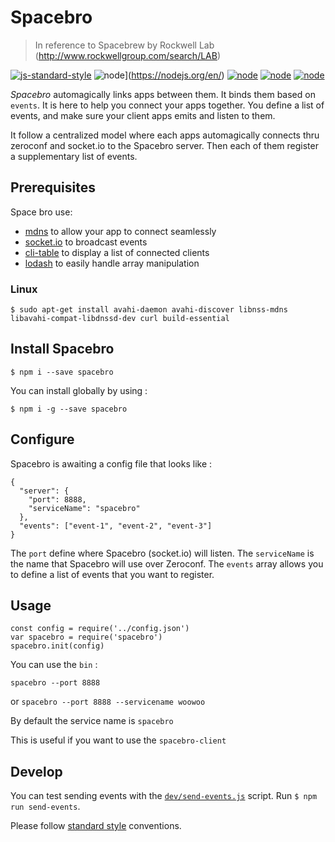 # Spacebro
> In reference to Spacebrew by Rockwell Lab (http://www.rockwellgroup.com/search/LAB) 

[![js-standard-style](https://img.shields.io/badge/code%20style-standard-brightgreen.svg)](http://standardjs.com/) ![node](https://img.shields.io/badge/node-0.10.x-brightgreen.svg)](https://nodejs.org/en/) [![node](https://img.shields.io/badge/node-0.12.x-brightgreen.svg)](https://nodejs.org/en/) [![node](https://img.shields.io/badge/node-4.0.x-brightgreen.svg)](https://nodejs.org/en/) [![node](https://img.shields.io/badge/node-5.3.x-brightgreen.svg)](https://nodejs.org/en/)


*Spacebro* automagically links apps between them. It binds them based on `events`. It is here to help you connect your apps together.
You define a list of events, and make sure your client apps emits and listen to them.

It follow a centralized model where each apps automagically connects thru zeroconf and socket.io to the Spacebro server.
Then each of them register a supplementary list of events.

## Prerequisites

Space bro use:

* [mdns](https://github.com/agnat/node_mdns) to allow your app to connect seamlessly
* [socket.io](http://socket.io) to broadcast events
* [cli-table]() to display a list of connected clients
* [lodash]() to easily handle array manipulation

### Linux

```
$ sudo apt-get install avahi-daemon avahi-discover libnss-mdns libavahi-compat-libdnssd-dev curl build-essential
```

## Install Spacebro

```
$ npm i --save spacebro
```

You can install globally by using :

```
$ npm i -g --save spacebro
```


## Configure

Spacebro is awaiting a config file that looks like : 

```
{
  "server": {
    "port": 8888,
    "serviceName": "spacebro"
  },
  "events": ["event-1", "event-2", "event-3"]
}
```

The `port` define where Spacebro (socket.io) will listen.
The `serviceName` is the name that Spacebro will use over Zeroconf.
The `events` array allows you to define a list of events that you want
to register.



## Usage

```
const config = require('../config.json')
var spacebro = require('spacebro')
spacebro.init(config)
```

You can use the `bin` : 

`spacebro --port 8888`

or
`spacebro --port 8888 --servicename woowoo`

By default the service name is `spacebro` 

This is useful if you want to use the `spacebro-client` 

## Develop

You can test sending events with the [`dev/send-events.js`](/dev/send-events.js) script. Run `$ npm run send-events`.

Please follow [standard style](https://github.com/feross/standard) conventions.
